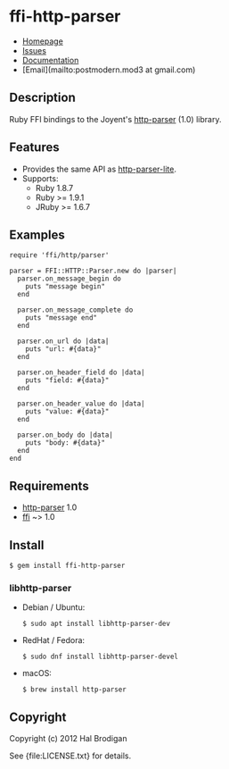 # ffi-http-parser

* [Homepage](https://github.com/postmodern/ffi-http-parser#readme)
* [Issues](https://github.com/postmodern/ffi-http-parser/issues)
* [Documentation](http://rubydoc.info/gems/ffi-http-parser/frames)
* [Email](mailto:postmodern.mod3 at gmail.com)

## Description

Ruby FFI bindings to the Joyent's [http-parser][1] (1.0) library.

## Features

* Provides the same API as [http-parser-lite][2].
* Supports:
  * Ruby 1.8.7
  * Ruby >= 1.9.1
  * JRuby >= 1.6.7

## Examples

    require 'ffi/http/parser'

    parser = FFI::HTTP::Parser.new do |parser|
      parser.on_message_begin do
        puts "message begin"
      end

      parser.on_message_complete do
        puts "message end"
      end

      parser.on_url do |data|
        puts "url: #{data}"
      end

      parser.on_header_field do |data|
        puts "field: #{data}"
      end

      parser.on_header_value do |data|
        puts "value: #{data}"
      end

      parser.on_body do |data|
        puts "body: #{data}"
      end
    end

## Requirements

* [http-parser](https://github.com/joyent/http-parser#readme) 1.0
* [ffi](https://github.com/ffi/ffi#readme) ~> 1.0

## Install

    $ gem install ffi-http-parser

### libhttp-parser

* Debian / Ubuntu:

      $ sudo apt install libhttp-parser-dev

* RedHat / Fedora:

      $ sudo dnf install libhttp-parser-devel

* macOS:

      $ brew install http-parser

## Copyright

Copyright (c) 2012 Hal Brodigan

See {file:LICENSE.txt} for details.

[1]: https://github.com/joyent/http-parser#readme
[2]: https://github.com/deepfryed/http-parser-lite#readme
